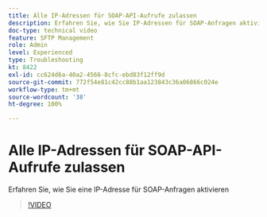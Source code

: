 ```yaml
---
title: Alle IP-Adressen für SOAP-API-Aufrufe zulassen
description: Erfahren Sie, wie Sie IP-Adressen für SOAP-Anfragen aktivieren
doc-type: technical video
feature: SFTP Management
role: Admin
level: Experienced
type: Troubleshooting
kt: 8422
exl-id: cc624d6a-40a2-4566-8cfc-ebd83f12ff9d
source-git-commit: 772f54e81c42cc88b1aa123843c36a06866c024e
workflow-type: tm+mt
source-wordcount: '38'
ht-degree: 100%

---
```


# Alle IP-Adressen für SOAP-API-Aufrufe zulassen

Erfahren Sie, wie Sie eine IP-Adresse für SOAP-Anfragen aktivieren

>[!VIDEO](https://video.tv.adobe.com/v/335978?quality=12)
